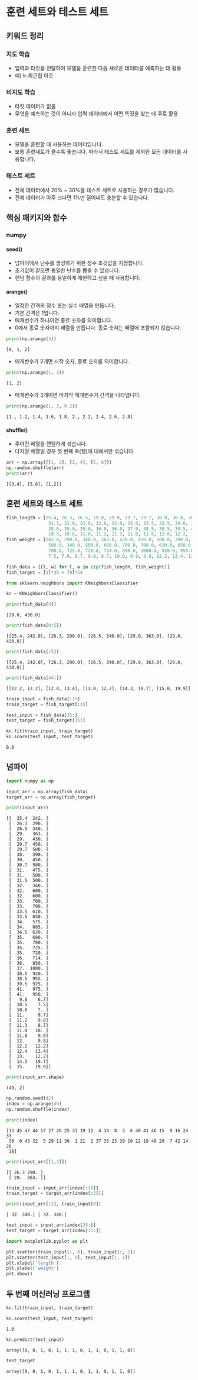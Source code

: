 # 훈련 세트와 테스트 세트

## 키워드 정리

### 지도 학습

- 입력과 타킷을 전달하여 모델을 훈련한 다음 새로운 데이터를 예측하는 데 활용
- 예) k-최근접 이웃

### 비지도 학습

- 타킷 데이터가 없음
- 무엇을 예측하는 것이 아니라 입력 데이터에서 어떤 특징을 찾는 데 주로 활용

### 훈련 세트

- 모델을 훈련할 때 사용하는 데이터입니다.
- 보통 훈련세트가 클수록 좋습니다. 따라서 테스트 세트를 제외한 모든 데이터를 사용합니다.

### 테스트 세트

- 전체 데이터에서 20% ~ 30%를 테스트 세트로 사용하는 경우가 많습니다.
- 전체 데이터가 아주 크다면 1%만 덜어내도 충분할 수 있습니다.

## 핵심 패키지와 함수

### numpy

#### seed()

- 넘파이에서 난수를 생성하기 위한 정수 초깃값을 지정합니다.
- 초기값이 같으면 동일한 난수를 뽑을 수 있습니다.
- 랜덤 함수의 결과를 동일하게 재현하고 싶을 때 사용합니다.

#### arange()

- 일정한 간격의 정수 또는 실수 배열을 만듭니다.
- 기본 간격은 1입니다.
- 매개변수가 하나이면 종료 숫자를 의미합니다.
- 0에서 종료 숫자까지 배열을 만듭니다. 종료 숫자는 배열에 포함되지 않습니다.

```python
print(np.arange(3))
```

```
[0, 1, 2]
```

- 매개변수가 2개면 시작 숫자, 종료 숫자를 의미합니다.

```python
print(np.arange(1, 3))
```

```
[1, 2]
```

- 매개변수가 3개이면 마지막 매개변수가 간격을 나타냅니다.

```python
print(np.arange(1, 3, 0.2))
```

```
[1., 1.2, 1.4, 1.6, 1.8, 2., 2.2, 2.4, 2.6, 2.8]
```

#### shuffle()

- 주어진 배열을 랜덤하게 섞습니다.
- 다차원 배열일 경우 첫 번쨰 축(행)에 대해서만 섞습니다.

```python
arr = np.array([[1, 2], [3, 4], [5, 6]])
np.random.shuffle(arr)
print(arr)
```

```
[[3,4], [5,6], [1,2]]
```

## 훈련 세트와 테스트 세트

```python
fish_length = [25.4, 26.3, 26.5, 29.0, 29.0, 29.7, 29.7, 30.0, 30.0, 30.7, 31.0, 31.0,
                31.5, 32.0, 32.0, 32.0, 33.0, 33.0, 33.5, 33.5, 34.0, 34.0, 34.5, 35.0,
                35.0, 35.0, 35.0, 36.0, 36.0, 37.0, 38.5, 38.5, 39.5, 41.0, 41.0, 9.8,
                10.5, 10.6, 11.0, 11.2, 11.3, 11.8, 11.8, 12.0, 12.2, 12.4, 13.0, 14.3, 15.0]
fish_weight = [242.0, 290.0, 340.0, 363.0, 430.0, 450.0, 500.0, 390.0, 450.0, 500.0, 475.0, 500.0,
                500.0, 340.0, 600.0, 600.0, 700.0, 700.0, 610.0, 650.0, 575.0, 685.0, 620.0, 680.0,
                700.0, 725.0, 720.0, 714.0, 850.0, 1000.0, 920.0, 955.0, 925.0, 975.0, 950.0, 6.7,
                7.5, 7.0, 9.7, 9.8, 8.7, 10.0, 9.9, 9.8, 12.2, 13.4, 12.2, 19.7, 19.9]
```

```python
fish_data = [[l, w] for l, w in zip(fish_length, fish_weight)]
fish_target = [1]*35 + [0]*14
```

```python
from sklearn.neighbors import KNeighborsClassifier

kn = KNeighborsClassifier()
```

```python
print(fish_data[4])
```

```
[29.0, 430.0]
```

```python
print(fish_data[0:5])
```

```
[[25.4, 242.0], [26.3, 290.0], [26.5, 340.0], [29.0, 363.0], [29.0, 430.0]]
```

```python
print(fish_data[:5])
```

```
[[25.4, 242.0], [26.3, 290.0], [26.5, 340.0], [29.0, 363.0], [29.0, 430.0]]
```

```python
print(fish_data[44:])
```

```
[[12.2, 12.2], [12.4, 13.4], [13.0, 12.2], [14.3, 19.7], [15.0, 19.9]]
```

```python
train_input = fish_data[:35]
train_target = fish_target[:35]

test_input = fish_data[35:]
test_target = fish_target[35:]
```

```python
kn.fit(train_input, train_target)
kn.score(test_input, test_target)
```

```
0.0
```

## 넘파이

```python
import numpy as np
```

```python
input_arr = np.array(fish_data)
target_arr = np.array(fish_target)
```

```python
print(input_arr)
```

```
[[  25.4  242. ]
 [  26.3  290. ]
 [  26.5  340. ]
 [  29.   363. ]
 [  29.   430. ]
 [  29.7  450. ]
 [  29.7  500. ]
 [  30.   390. ]
 [  30.   450. ]
 [  30.7  500. ]
 [  31.   475. ]
 [  31.   500. ]
 [  31.5  500. ]
 [  32.   340. ]
 [  32.   600. ]
 [  32.   600. ]
 [  33.   700. ]
 [  33.   700. ]
 [  33.5  610. ]
 [  33.5  650. ]
 [  34.   575. ]
 [  34.   685. ]
 [  34.5  620. ]
 [  35.   680. ]
 [  35.   700. ]
 [  35.   725. ]
 [  35.   720. ]
 [  36.   714. ]
 [  36.   850. ]
 [  37.  1000. ]
 [  38.5  920. ]
 [  38.5  955. ]
 [  39.5  925. ]
 [  41.   975. ]
 [  41.   950. ]
 [   9.8    6.7]
 [  10.5    7.5]
 [  10.6    7. ]
 [  11.     9.7]
 [  11.2    9.8]
 [  11.3    8.7]
 [  11.8   10. ]
 [  11.8    9.9]
 [  12.     9.8]
 [  12.2   12.2]
 [  12.4   13.4]
 [  13.    12.2]
 [  14.3   19.7]
 [  15.    19.9]]
```

```python
print(input_arr.shape)
```

```
(49, 2)
```

```python
np.random.seed(42)
index = np.arange(49)
np.random.shuffle(index)
```

```python
print(index)
```

```
[13 45 47 44 17 27 26 25 31 19 12  4 34  8  3  6 40 41 46 15  9 16 24 33
 30  0 43 32  5 29 11 36  1 21  2 37 35 23 39 10 22 18 48 20  7 42 14 28
 38]
```

```python
print(input_arr[[1,3]])
```

```
[[ 26.3 290. ]
 [ 29.  363. ]]
```

```python
train_input = input_arr[index[:35]]
train_target = target_arr[index[:35]]
```

```python
print(input_arr[13], train_input[0])
```

```
[ 32. 340.] [ 32. 340.]
```

```python
test_input = input_arr[index[35:]]
test_target = target_arr[index[35:]]
```

```python
import matplotlib.pyplot as plt

plt.scatter(train_input[:, 0], train_input[:, 1])
plt.scatter(test_input[:, 0], test_input[:, 1])
plt.xlabel('length')
plt.ylabel('weight')
plt.show()
```

## 두 번째 머신러닝 프로그램

```python
kn.fit(train_input, train_target)
```

```python
kn.score(test_input, test_target)
```

```
1.0
```

```python
kn.predict(test_input)
```

```
array([0, 0, 1, 0, 1, 1, 1, 0, 1, 1, 0, 1, 1, 0])
```

```python
test_target
```

```
array([0, 0, 1, 0, 1, 1, 1, 0, 1, 1, 0, 1, 1, 0])
```
